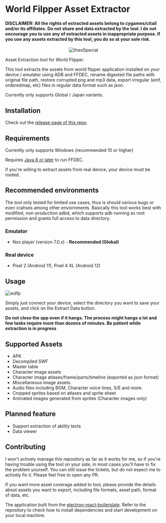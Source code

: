 # World Filpper Asset Extractor

#### DISCLAIMER: All the rights of extracted assets belong to cygames/citail and/or its affiliates. Do not share and data extracted by the tool. I do not encourage you to use any of extracted assets in inappropriate purpose. If you use any assets extracted by this tool, you do so at your sole risk.

<p align="center">
 <img src="https://user-images.githubusercontent.com/19164553/150029824-aace84ff-766d-4555-ba72-794d610761b5.gif" alt="theoSpecial" />
</p>

Asset Extraction tool for World Flipper.

This tool extracts the assets from world flipper application installed on your device / emulator using ADB and FFDEC, rename digested file paths with original file path, restore corrupted png and mp3 data, export irregular (amf, orderedmap, etc) files in regular data format such as json.

Currently only supports Global / Japan variants. 

## Installation

Check out the [release page of this repo](https://github.com/ScripterSugar/wdfp-extractor/releases).

## Requirements

Currently only supports Windows (recommended 10 or higher)

Requires [Java 8 or later](https://www.java.com/en/download/) to run FFDEC.

if you're willing to extract assets from real device, your device must be rooted.

## Recommended environments

The tool only tested for limited use cases, thus is should various bugs or even crahses among other enviornments. Basically this tool works best with modified, non-production adbd, which supports adb running as root permission and grants full access to data directory.

### Emulator
- Nox player (version 7.0.x) - **Recommended (Global)**

### Real device
- Pixel 2 (Android 11), Pixel 4 XL (Android 12)

## Usage
![wdfp](https://user-images.githubusercontent.com/19164553/149924519-91e016e3-5ac7-4d97-a8f3-c7c833f79e76.gif)

Simply just connect your device, select the directory you want to save your assets, and click on the Extract Data button.

**Do not close the app even if it hangs. The process might hangs a lot and few tasks require more than dozens of minutes. Be patient while extraction is in progress**

## Supported Assets
- APK
- Decompiled SWF
- Master table
- Character image assets
- Character image atlases/frame/parts/timeline (exported as json format)
- Miscellaneous image assets.
- Audio files including BGM, Character voice lines, S/E and more.
- Cropped sprites based on atlases and sprite sheet
- Animated images generated from sprites (Character images only)

## Planned feature
- Support extraction of ability texts
- Data viewer

## Contributing

I won't actively manage this repository as far as it works for me, so if you're having trouble using the tool on your side, in most cases you'll have to fix the problem yourself. You can still issue the tickets, but do not expect me to actively fix it. Please feel free to open any PR.

If you want more asset coverage added to tool, please provide the details about assets you want to export, including file formats, asset path, format of data, etc.

The application built from the [electron-react-boilerplate](https://github.com/electron-react-boilerplate/electron-react-boilerplate). Refer to the repository to check how to install dependencies and start development on your local machine.




